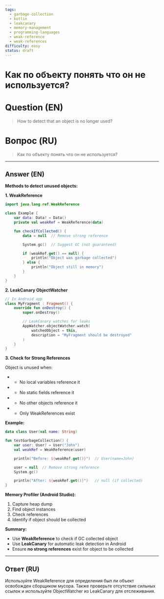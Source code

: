 ```yaml
---
tags:
  - garbage-collection
  - kotlin
  - leakcanary
  - memory-management
  - programming-languages
  - weak-reference
  - weak-references
difficulty: easy
status: draft
---
```


# Как по объекту понять что он не используется?

# Question (EN)
> How to detect that an object is no longer used?

# Вопрос (RU)
> Как по объекту понять что он не используется?

---

## Answer (EN)

**Methods to detect unused objects:**

**1. WeakReference**

```kotlin
import java.lang.ref.WeakReference

class Example {
    var data: Data? = Data()
    private val weakRef = WeakReference(data)

    fun checkIfCollected() {
        data = null  // Remove strong reference

        System.gc()  // Suggest GC (not guaranteed)

        if (weakRef.get() == null) {
            println("Object was garbage collected")
        } else {
            println("Object still in memory")
        }
    }
}
```

**2. LeakCanary ObjectWatcher**

```kotlin
// In Android app
class MyFragment : Fragment() {
    override fun onDestroy() {
        super.onDestroy()

        // LeakCanary watches for leaks
        AppWatcher.objectWatcher.watch(
            watchedObject = this,
            description = "MyFragment should be destroyed"
        )
    }
}
```

**3. Check for Strong References**

Object is unused when:
- - No local variables reference it
- - No static fields reference it
- - No other objects reference it
- - Only WeakReferences exist

**Example:**

```kotlin
data class User(val name: String)

fun testGarbageCollection() {
    var user: User? = User("John")
    val weakRef = WeakReference(user)

    println("Before: ${weakRef.get()}")  // User(name=John)

    user = null  // Remove strong reference
    System.gc()

    println("After: ${weakRef.get()}")   // null (if collected)
}
```

**Memory Profiler (Android Studio):**

1. Capture heap dump
2. Find object instances
3. Check references
4. Identify if object should be collected

**Summary:**

- Use **WeakReference** to check if GC collected object
- Use **LeakCanary** for automatic leak detection in Android
- Ensure **no strong references** exist for object to be collected

---

## Ответ (RU)

Используйте WeakReference для определения был ли объект освобожден сборщиком мусора. Также проверьте отсутствие сильных ссылок и используйте ObjectWatcher из LeakCanary для отслеживания.

